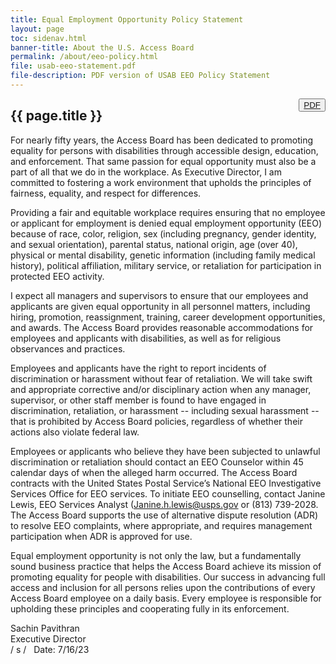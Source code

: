 ```yaml
---
title: Equal Employment Opportunity Policy Statement
layout: page
toc: sidenav.html
banner-title: About the U.S. Access Board
permalink: /about/eeo-policy.html
file: usab-eeo-statement.pdf
file-description: PDF version of USAB EEO Policy Statement
---
```

<button type="button" class="usa-button--outline" style="float:right" title="{{ page.file-description }}"><a href="{{ site.baseurl }}/files/{{ page.file }}">PDF</a></button>

## {{ page.title }}

For nearly fifty years, the Access Board has been dedicated to promoting equality for persons with disabilities through accessible design, education, and enforcement.  That same passion for equal opportunity must also be a part of all that we do in the workplace. As Executive Director, I am committed to fostering a work environment that upholds the principles of fairness, equality, and respect for differences.

Providing a fair and equitable workplace requires ensuring that no employee or applicant for employment is denied equal employment opportunity (EEO) because of race, color, religion, sex (including pregnancy, gender identity, and sexual orientation), parental status, national origin, age (over 40), physical or mental disability, genetic information (including family medical history), political affiliation, military service, or retaliation for participation in protected EEO activity.

I expect all managers and supervisors to ensure that our employees and applicants are given equal opportunity in all personnel matters, including hiring, promotion, reassignment, training, career development opportunities, and awards.  The Access Board provides reasonable accommodations for employees and applicants with disabilities, as well as for religious observances and practices.

Employees and applicants have the right to report incidents of discrimination or harassment without fear of retaliation. We will take swift and appropriate corrective and/or disciplinary action when any manager, supervisor, or other staff member is found to have engaged in discrimination, retaliation, or harassment -- including sexual harassment -- that is prohibited by Access Board policies, regardless of whether their actions also violate federal law.

Employees or applicants who believe they have been subjected to unlawful discrimination or retaliation should contact an EEO Counselor within 45 calendar days of when the alleged harm occurred.  The Access Board contracts with the United States Postal Service’s National EEO Investigative Services Office for EEO services.  To initiate EEO counselling, contact Janine Lewis, EEO Services Analyst (<Janine.h.lewis@usps.gov> or (813) 739-2028.  The Access Board supports the use of alternative dispute resolution (ADR) to resolve EEO complaints, where appropriate, and requires management participation when ADR is approved for use.

Equal employment opportunity is not only the law, but a fundamentally sound business practice that helps the Access Board achieve its mission of promoting equality for people with disabilities.  Our success in advancing full access and inclusion for all persons relies upon the contributions of every Access Board employee on a daily basis.  Every employee is responsible for upholding these principles and cooperating fully in its enforcement.

Sachin Pavithran \
Executive Director \
/ s / &nbsp; Date: 7/16/23
